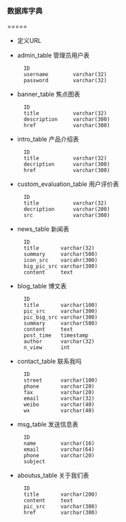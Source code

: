 ### 数据库字典
=====
* 定义URL


* admin_table       管理员用户表

        ID
        username        varchar(32)
        password        varchar(32)

* banner_table     焦点图表
        
        ID
        title           varchar(32)
        description     varchar(300)
        href            varchar(300)

* intro_table       产品介绍表
        
        ID
        title           varchar(32)
        decription      varchar(300)
        href            varchar(300)

* custom_evaluation_table       用户评价表

        ID
        title           varchar(32)
        decription      varchar(200)
        src             varchar(300)

* news_table        新闻表

        ID
        title       varchar(32)
        summary     varchar(500)
        icon_src    varcahr(300)
        big_pic_src varchar(300)
        content     text
        
* blog_table         博文表

        ID
        title       varchar(100)
        pic_src     varchar(300)
        pic_big_src varchar(300)
        summary     varchar(500)
        content     text
        post_time   timestamp
        author      varchar(32)
        n_view      int
        
* contact_table     联系我吗

        ID
        street      varchar(100)
        phone       varchar(20)
        fax         varchar(20)
        email       varchar(32)
        weibo       varchar(40)
        wx          varchar(40)
        

* msg_table			发送信息表

        ID
        name		varchar(16)
        email		varchar(64)
        phone		varchar(20)
        subject	

* aboutus_table			关于我们表

        ID
        title		varchar(200)
        content		text
        pic_src		varchar(300)
        href		varchar(300)
